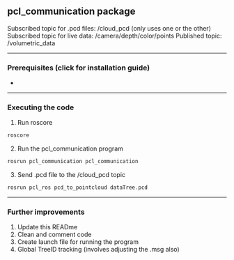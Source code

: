 ## pcl_communication package

Subscribed topic for .pcd files: /cloud_pcd 
(only uses one or the other)
Subscribed topic for live data: /camera/depth/color/points
Published topic: /volumetric_data

----

### Prerequisites (click for installation guide)
 - 

----

### Executing the code
            
1. Run roscore
```c
roscore
``` 

2.  Run the pcl_communication program 
```c
rosrun pcl_communication pcl_communication
``` 

3. Send .pcd file to the /cloud_pcd topic
```c
rosrun pcl_ros pcd_to_pointcloud dataTree.pcd
```

                
----

### Further improvements

1. Update this READme
2. Clean and comment code
3. Create launch file for running the program
4. Global TreeID tracking (involves adjusting the .msg also)
